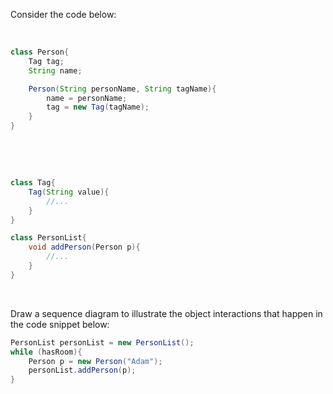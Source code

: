<panel header="{{ icon_Q }} Draw a Sequence Diagram for code snippet">
<question>

Consider the code below:
<div class="row">
  <div class="col-sm-7">

```java
class Person{
    Tag tag;
    String name;

    Person(String personName, String tagName){
        name = personName;
        tag = new Tag(tagName);
    }
}
```
  </div>
  <div class="col-sm-5">

```java
class Tag{
    Tag(String value){
        //...
    }
}

class PersonList{
    void addPerson(Person p){
        //...
    }
}
```
  </div>
</div>

Draw a sequence diagram to illustrate the object interactions that happen in the code snippet below:
```java
PersonList personList = new PersonList();
while (hasRoom){
    Person p = new Person("Adam");
    personList.addPerson(p);
}
```

</question>
</panel>
